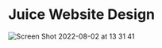# Juice Website Design

![Screen Shot 2022-08-02 at 13 31 41](https://user-images.githubusercontent.com/11917151/182308037-c62f4002-4e52-4b12-8d54-6437fcbca52f.png)
